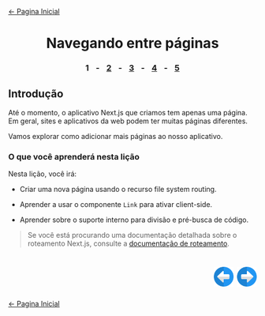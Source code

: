 [← Pagina Inicial](../../../README.md#basico)

<h1 align="center">Navegando entre páginas</h1>

<h3 align="center">
<spam style="margin:0 10px;">1</spam> -
<a href="./2.md#navegando-entre-p%C3%A1ginas" style="margin:0 10px;">2</a> -
<a href="./3.md#navegando-entre-p%C3%A1ginas" style="margin:0 10px;">3</a> -
<a href="./4.md#navegando-entre-p%C3%A1ginas" style="margin:0 10px;">4</a> -
<a href="./5.md#navegando-entre-p%C3%A1ginas" style="margin:0 10px;">5</a>
</h3>

## Introdução

Até o momento, o aplicativo Next.js que criamos tem apenas uma página. Em geral, sites e aplicativos da web podem ter muitas páginas diferentes.

Vamos explorar como adicionar mais páginas ao nosso aplicativo.

### O que você aprenderá nesta lição

Nesta lição, você irá:

  - Criar uma nova página usando o recurso file system routing.

  - Aprender a usar o componente `Link` para ativar client-side.

  - Aprender sobre o suporte interno para divisão e pré-busca de código.

>Se você está procurando uma documentação detalhada sobre o roteamento Next.js, consulte a [documentação de roteamento](https://nextjs.org/docs/routing/introduction).

<h1 align="right">
<a href="../create-nextjs-app/4.md#criando-aplicativo-nextjs"><img src="../../../images/previous-arrow.svg" alt="next-arrow" width="40px"></a>
<a href="./2.md#navegando-entre-p%C3%A1ginas"><img src="../../../images/next-arrow.svg" alt="next-arrow" width="40px"></a>
</h1>

[← Pagina Inicial](../../../README.md#basico)